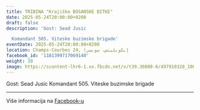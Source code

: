```yaml
---
title: TRIBINA "Krajiške BOSANSKE BITKE"
date: 2025-05-24T20:00:00+0200
draft: false
description: 'Gost: Sead Jusic

  Komandant 505. Viteske buzimske brigade'
eventDate: 2025-05-24T20:00:00+0200
location: Champs-Courbes 24, ‏إيكوبلينس‏، ‏سويسرا‏
facebook_id: '1181399717069140'
weight: 30
image: https://scontent-lhr6-1.xx.fbcdn.net/v/t39.30808-6/497910328_1007825038144762_7375653666811415510_n.jpg?_nc_cat=110&ccb=1-7&_nc_sid=9e60e4&_nc_ohc=EUVSXAIb7WMQ7kNvwFimM8l&_nc_oc=AdmLk0Lidw3zZswleEVuZcEHcgPPmPI3oYroDaW8TyT8PFGwQshvVXY7HcuEe-T2lqI&_nc_zt=23&_nc_ht=scontent-lhr6-1.xx&edm=ABTKTjYEAAAA&_nc_gid=tMUYqYgQ_Ou8ZZV_Fuv80w&oh=00_AfRaGT-ti5E3ssaZ4ieEqXkhyp7SJQXMubqpZfdo19xsDw&oe=6886102F
---
```


Gost: Sead Jusic
Komandant 505. Viteske buzimske brigade

---

Više informacija na [Facebook-u](https://facebook.com/events/1181399717069140)